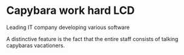 # Capybara work hard LCD

Leading IT company developing various software

A distinctive feature is the fact that the entire staff consists of talking capybaras vacationers.
